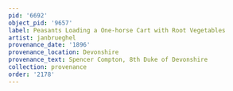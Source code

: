 ```yaml
---
pid: '6692'
object_pid: '9657'
label: Peasants Loading a One-horse Cart with Root Vegetables
artist: janbrueghel
provenance_date: '1896'
provenance_location: Devonshire
provenance_text: Spencer Compton, 8th Duke of Devonshire
collection: provenance
order: '2178'
---
```

